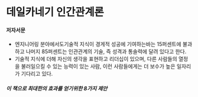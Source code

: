 # 데일카네기 인간관계론  

#### 저자서문 
- 엔지니어링 분야에서도기술적 지식이 경게적 성공에 기여하는바는 15퍼센트에 불과하고 나머지 85퍼센트는 인관관계의 기술, 즉 성격과 통솔력에 달려 있다고 한다. 
- 기술적 지식에 더해 자신의 생각을 표현하고 리더십이 있으며, 다른 사람들의 열정을 불러일으킬 수 있는 능력이 있는 사람, 이런 사람들에게는 더 보수가 높은 일자리가 기다리고 있다.  

##### 이 책으로 최대한의 효과를 얻기위한 8가지 제안


